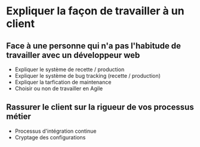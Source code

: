 # Expliquer la façon de travailler à un client

## Face à une personne qui n'a pas l'habitude de travailler avec un développeur web

- Expliquer le système de recette / production
- Expliquer le système de bug tracking (recette / production)
- Expliquer la tarfication de maintenance
- Choisir ou non de travailler en Agile

## Rassurer le client sur la rigueur de vos processus métier

- Processus d'intégration continue
- Cryptage des configurations
